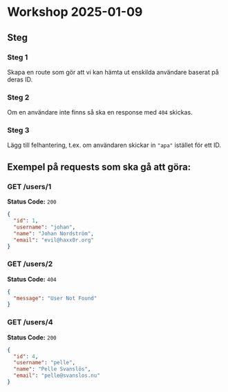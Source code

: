 # Workshop 2025-01-09

## Steg

### Steg 1

Skapa en route som gör att vi kan hämta ut enskilda användare baserat på deras ID.

### Steg 2

Om en användare inte finns så ska en response med `404` skickas.

### Steg 3

Lägg till felhantering, t.ex. om användaren skickar in `"apa"` istället för ett ID.

## Exempel på requests som ska gå att göra:

### GET /users/1

**Status Code:** `200`

```json
{
  "id": 1,
  "username": "johan",
  "name": "Johan Nordström",
  "email": "evil@haxx0r.org"
}
```

### GET /users/2

**Status Code:** `404`

```json
{
  "message": "User Not Found"
}
```

### GET /users/4

**Status Code:** `200`

```json
{
  "id": 4,
  "username": "pelle",
  "name": "Pelle Svanslös",
  "email": "pelle@svanslos.nu"
}
```
